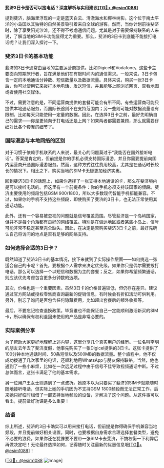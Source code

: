 **斐济3日卡是否可以接电话？深度解析与实用建议[[TG💪+ @esim1088](https://t.me/s/esim1088)]**

提到斐济，脑海里浮现的一定是蓝天白云、清澈海水和椰林树影。这个位于南太平洋的小岛国以其独特的自然美景吸引着来自全球的游客。然而，当你计划前往斐济时，除了享受阳光沙滩，还不得不考虑通信问题。尤其是对于需要保持联系的人来说，了解当地的SIM卡功能显得尤为重要。那么，斐济的3日卡到底能不能接打电话呢？让我们深入探讨一下。

### 斐济3日卡的基本功能

斐济的3日卡通常由当地的主要运营商提供，比如Digicel和Vodafone。这些卡主要面向短期旅行者，旨在满足他们在有限时间内的通信需求。一般来说，3日卡包含一定的本地通话分钟数、短信数量以及数据流量。具体来说，购买一张3日卡后，你可以使用它来拨打本地电话、发送短信，并且能够上网浏览网页、查看地图或者使用社交媒体。

不过，需要注意的是，不同运营商提供的套餐可能会有所不同。有些运营商可能只提供本地通话服务，而国际长途则不在支持范围内；另一些则可能对数据流量设有限制，比如每天只能使用一定量的数据。因此，在选择3日卡之前，最好先明确自己的需求——你是更倾向于打电话还是上网？如果两者都需要兼顾，那么就需要仔细对比各个套餐的细节了。

### 国际漫游与本地网络的区别

对于习惯于依赖手机联系的人来说，最关心的问题莫过于“我能否在国外接听电话”。答案是肯定的，但前提是你的手机必须支持国际漫游，并且你需要提前向国内运营商开通国际漫游服务。然而，这种方式往往费用较高，尤其是在通话时长较长的情况下。相比之下，购买当地的SIM卡无疑更加经济实惠。

回到斐济3日卡的话题上，如果你选择了一张支持本地通话的卡，那么在斐济境内是可以接听电话的。但这里有一个前提条件：你的手机必须支持该国家的频段。斐济主要使用的频段包括GSM 900/1800，所以大多数现代智能手机都能兼容。不过，如果你的手机不支持这些频段，即使购买了斐济的3日卡，也无法正常使用其通话功能。

此外，还有一个容易被忽视的问题就是信号覆盖范围。尽管斐济是一个岛屿国家，但并不是每个角落都有良好的网络覆盖。特别是在偏远地区或者某些小岛上，信号可能非常不稳定甚至完全缺失。因此，在决定是否购买斐济3日卡之前，最好先确认自己将访问的地点是否有足够的网络支持。

### 如何选择合适的3日卡？

既然知道了斐济3日卡的基本情况，接下来就到了实际操作层面——如何挑选一张适合自己的卡呢？首先，要根据个人需求来决定优先级。如果你只是偶尔需要拨打电话，那么可以选择一个以短信和数据为主的套餐；反之，如果你希望频繁通话，则应该优先考虑包含更多分钟数的选项。

其次，价格也是一个重要因素。虽然3日卡的价格普遍较低，但仍存在差异。建议通过官方网站或授权零售商查询最新的促销信息，有时候会有折扣活动可供利用。另外，别忘了询问是否包含任何隐藏费用，比如超出套餐后的额外收费等。

最后，不要忘记检查退换政策。毕竟谁也不能保证自己一定能顺利激活新买的SIM卡，所以确保有权利退回未使用的产品是非常必要的。

### 实际案例分享

为了帮助大家更好地理解上述内容，这里分享几个真实用户的经历。一位名叫李明的朋友去年去了斐济度假，他事先购买了一张Digicel提供的3日卡。这张卡提供了100分钟本地通话时间、50条短信以及500MB的数据流量。整个旅程中，他不仅成功拨通了几次家里的电话，还顺利地用WhatsApp与朋友保持联络。当然，他也遇到了一些小麻烦，比如在一次远足过程中由于信号不佳导致视频通话中断。不过总体而言，这张卡满足了他的基本需求。

另一位用户王女士则遇到了一点波折。她原本以为只要买了斐济的SIM卡就能随时随地接听电话，但实际上她的手机因为不支持GSM 1800频段而无法正常工作。后来她只好临时租借了一部支持当地频段的设备，才解决了这个问题。从这件事可以看出，提前做好功课是多么重要！

### 结语

综上所述，斐济的3日卡确实可以用来接打电话，但前提是你得确保手机兼容当地频段，并且提前做好相关设置。同时，也要根据自身需求合理选择套餐类型，避免不必要的浪费。如果你还在犹豫要不要带一张SIM卡去斐济，不妨权衡一下利弊后再做决定吧！无论最终选择如何，记得随时关注最新的优惠信息哦[[TG💪+ @esim1088](https://t.me/s/esim1088)]！

[[TG💪+ @esim1088](https://t.me/s/esim1088) ![Image](https://i.postimg.cc/4NQfJmqS/Snipaste-2025-05-13-00-14-12.png)]